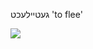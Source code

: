 געטיילעכט
'to flee'

![](https://ia902902.us.archive.org/9/items/Yiddish-Dialect-Maps/map%20-%20FoY3-29%20-%20geteylekht.jpg)
